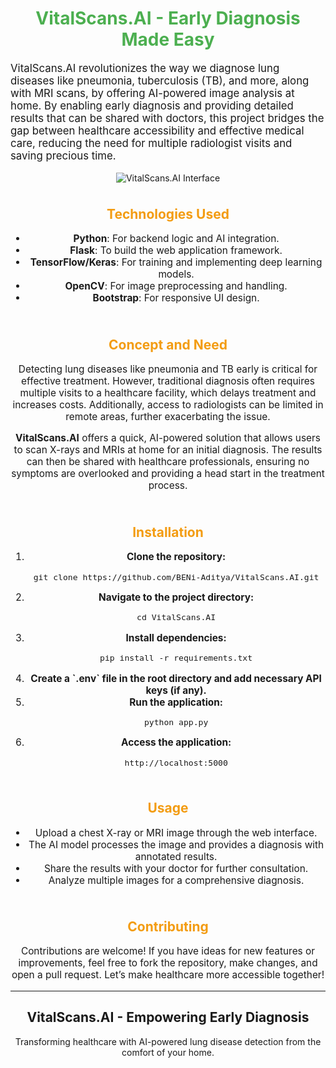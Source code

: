 <!-- README.md -->

<h1 align="center" style="color: #4CAF50;">VitalScans.AI - Early Diagnosis Made Easy</h1>

<p style="font-size: 1.2em;">VitalScans.AI revolutionizes the way we diagnose lung diseases like pneumonia, tuberculosis (TB), and more, along with MRI scans, by offering AI-powered image analysis at home. By enabling early diagnosis and providing detailed results that can be shared with doctors, this project bridges the gap between healthcare accessibility and effective medical care, reducing the need for multiple radiologist visits and saving precious time.</p>

<div align="center">
  <img src="image-placeholder.png" alt="VitalScans.AI Interface" style="max-width: 100%; height: auto;"/>
</div>

<br>

<h2 style="color: #f39c12; text-align: center; margin-top: 20px;">Technologies Used</h2>
<ul style="font-size: 1.1em; text-align: center;">
    <li><strong>Python</strong>: For backend logic and AI integration.</li>
    <li><strong>Flask</strong>: To build the web application framework.</li>
    <li><strong>TensorFlow/Keras</strong>: For training and implementing deep learning models.</li>
    <li><strong>OpenCV</strong>: For image preprocessing and handling.</li>
    <li><strong>Bootstrap</strong>: For responsive UI design.</li>
</ul>

<br>

<h2 style="color: #f39c12; text-align: center; margin-top: 20px;">Concept and Need</h2>
<p style="font-size: 1.1em; text-align: center;">Detecting lung diseases like pneumonia and TB early is critical for effective treatment. However, traditional diagnosis often requires multiple visits to a healthcare facility, which delays treatment and increases costs. Additionally, access to radiologists can be limited in remote areas, further exacerbating the issue.</p>

<p style="font-size: 1.1em; text-align: center;"><strong>VitalScans.AI</strong> offers a quick, AI-powered solution that allows users to scan X-rays and MRIs at home for an initial diagnosis. The results can then be shared with healthcare professionals, ensuring no symptoms are overlooked and providing a head start in the treatment process.</p>

<br>

<h2 style="color: #f39c12; text-align: center; margin-top: 20px;">Installation</h2>
<ol style="font-size: 1.1em; text-align: center;">
    <li><strong>Clone the repository:</strong>
        <pre><code>git clone https://github.com/BENi-Aditya/VitalScans.AI.git</code></pre>
    </li>
    <li><strong>Navigate to the project directory:</strong>
        <pre><code>cd VitalScans.AI</code></pre>
    </li>
    <li><strong>Install dependencies:</strong>
        <pre><code>pip install -r requirements.txt</code></pre>
    </li>
    <li><strong>Create a `.env` file in the root directory and add necessary API keys (if any).</strong></li>
    <li><strong>Run the application:</strong>
        <pre><code>python app.py</code></pre>
    </li>
    <li><strong>Access the application:</strong>
        <pre><code>http://localhost:5000</code></pre>
    </li>
</ol>

<br>

<h2 style="color: #f39c12; text-align: center; margin-top: 20px;">Usage</h2>
<ul style="font-size: 1.1em; text-align: center;">
    <li>Upload a chest X-ray or MRI image through the web interface.</li>
    <li>The AI model processes the image and provides a diagnosis with annotated results.</li>
    <li>Share the results with your doctor for further consultation.</li>
    <li>Analyze multiple images for a comprehensive diagnosis.</li>
</ul>

<br>

<h2 style="color: #f39c12; text-align: center; margin-top: 20px;">Contributing</h2>
<p style="font-size: 1.1em; text-align: center;">Contributions are welcome! If you have ideas for new features or improvements, feel free to fork the repository, make changes, and open a pull request. Let’s make healthcare more accessible together!</p>

---

<div align="center">
  <h2>VitalScans.AI - Empowering Early Diagnosis</h2>
  <p>Transforming healthcare with AI-powered lung disease detection from the comfort of your home.</p>
</div>
 
